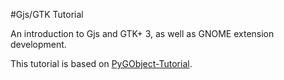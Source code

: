 #Gjs/GTK Tutorial

An introduction to Gjs and GTK+ 3, as well as GNOME extension development.

This tutorial is based on [PyGObject-Tutorial](https://github.com/sebp/PyGObject-Tutorial).

